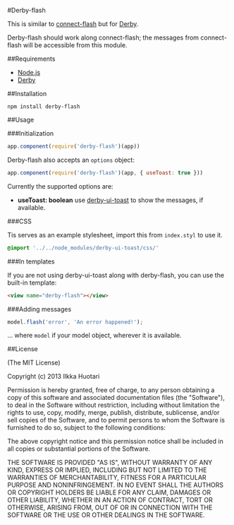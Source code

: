 #Derby-flash

This is similar to [connect-flash](https://github.com/jaredhanson/connect-flash) but for [Derby](http://derbyjs.com/). 

Derby-flash should work along connect-flash; the messages from connect-flash will be accessible from this module.

##Requirements

- [Node.js](http://nodejs.org)
- [Derby](http://derbyjs.com/)


##Installation

`npm install derby-flash`

##Usage

###Initialization

```javascript
app.component(require('derby-flash')(app))
```

Derby-flash also accepts an `options` object:

```javascript
app.component(require('derby-flash')(app, { useToast: true }))
```

Currently the supported options are:

- **useToast: boolean**
	use [derby-ui-toast](https://github.com/ile/derby-ui-toast) to show the messages, if available.

###CSS

Tis serves as an example stylesheet, import this from `index.styl` to use it. 
```css
@import '../../node_modules/derby-ui-toast/css/'
```

###In templates

If you are not using derby-ui-toast along with derby-flash, you can use the built-in template:

```html
<view name="derby-flash"></view>
```

###Adding messages

```javascript
model.flash('error', 'An error happened!');

```
... where `model` if your model object, wherever it is available.

##License

(The MIT License)

Copyright (c) 2013 Ilkka Huotari

Permission is hereby granted, free of charge, to any person obtaining a copy of this software and associated documentation files (the "Software"), to deal in the Software without restriction, including without limitation the rights to use, copy, modify, merge, publish, distribute, sublicense, and/or sell copies of the Software, and to permit persons to whom the Software is furnished to do so, subject to the following conditions:

The above copyright notice and this permission notice shall be included in all copies or substantial portions of the Software.

THE SOFTWARE IS PROVIDED "AS IS", WITHOUT WARRANTY OF ANY KIND, EXPRESS OR IMPLIED, INCLUDING BUT NOT LIMITED TO THE WARRANTIES OF MERCHANTABILITY, FITNESS FOR A PARTICULAR PURPOSE AND NONINFRINGEMENT. IN NO EVENT SHALL THE AUTHORS OR COPYRIGHT HOLDERS BE LIABLE FOR ANY CLAIM, DAMAGES OR OTHER LIABILITY, WHETHER IN AN ACTION OF CONTRACT, TORT OR OTHERWISE, ARISING FROM, OUT OF OR IN CONNECTION WITH THE SOFTWARE OR THE USE OR OTHER DEALINGS IN THE SOFTWARE.
